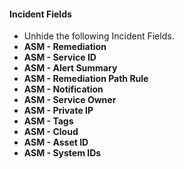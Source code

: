 
#### Incident Fields

- Unhide the following Incident Fields.
- **ASM - Remediation**
- **ASM - Service ID**
- **ASM - Alert Summary**
- **ASM - Remediation Path Rule**
- **ASM - Notification**
- **ASM - Service Owner**
- **ASM - Private IP**
- **ASM - Tags**
- **ASM - Cloud**
- **ASM - Asset ID**
- **ASM - System IDs**
